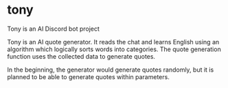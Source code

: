 # tony
Tony is an AI Discord bot project

Tony is an AI quote generator. It reads the chat and learns English
using an algorithm which logically sorts words into categories. The
quote generation function uses the collected data to generate quotes.

In the beginning, the generator would generate quotes randomly, but
it is planned to be able to generate quotes within parameters.